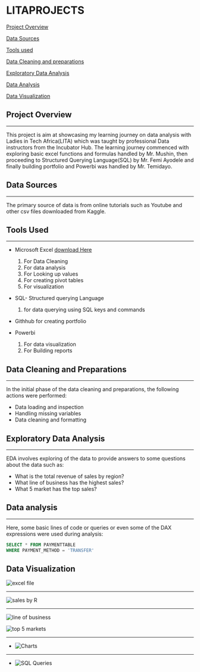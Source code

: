 # LITAPROJECTS

[Project Overview](#data-analysis)

[Data Sources](#data-sources)

[Tools used](#tools-used)

[Data Cleaning and preparations](data-cleaning-and-preparation)

[Exploratory Data Analysis](exploratory-data-analysis)

[Data Analysis](#data-analysis)

[Data Visualization](data-visualization)



## Project Overview
---
This project is aim at showcasing my learning journey on data analysis with Ladies in Tech Africa(LITA) which was taught by professional Data instructors from the Incubator Hub. The learning journey commenced with exploring basic excel functions and formulas handled by Mr. Mushin, then proceeding to Structured Querying Language(SQL) by Mr. Femi Ayodele and finally building portfolio and Powerbi was handled by Mr. Temidayo.

## Data Sources
---
The primary source of data is from online tutorials such as Youtube and other csv files downloaded from Kaggle.

## Tools Used
---
- Microsoft Excel [download Here](https://www.microsoft.com)
   1. For Data Cleaning 
   2. For data analysis 
   3. For Looking up values
   4. For creating pivot tables
   5. For visualization
      
- SQL- Structured querying Language
   1. for data querying using SQL keys and commands
      
- Githhub for creating portfolio
  
- Powerbi
   1. For data visualization
   2. For Building reports

## Data Cleaning and Preparations
---
In the initial phase of the data cleaning and preparations, the following actions were performed:
- Data loading and inspection
- Handling missing variables
- Data cleaning and formatting

## Exploratory Data Analysis
---
 EDA involves exploring of the data to provide answers to some questions about the data such as:
 - What is the total revenue of sales by region?
 - What line of business has the highest sales?
 - What 5 market has the top sales? 

## Data analysis
---
Here, some basic lines of code or queries or even some of the DAX expressions were used during analysis:

```SQL
SELECT * FROM PAYMENTTABLE
WHERE PAYMENT_METHOD = 'TRANSFER'
```

## Data Visualization
![excel file](https://github.com/user-attachments/assets/1915a170-6966-4aaf-b8e4-7f07cf938d9e)

---

![sales by R](https://github.com/user-attachments/assets/949ec338-f05c-4725-a02f-d86c5ab219a9)

---
![line of business](https://github.com/user-attachments/assets/f6db6819-4581-4409-aaff-924317a96f9c)

![top 5 markets](https://github.com/user-attachments/assets/a78415ae-4165-4b34-8adb-db6be4b8770b)

---
- ![Charts](https://github.com/user-attachments/assets/c7c282a9-f803-4dac-bce0-55482dd11fe2)

---
- ![SQL Queries](https://github.com/user-attachments/assets/b021af7d-e847-4a80-9a80-9f50be183435)
